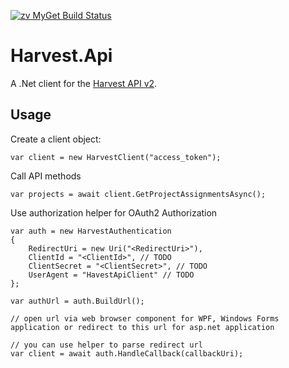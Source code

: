 [![zv MyGet Build Status](https://www.myget.org/BuildSource/Badge/zv?identifier=3b4888a9-f4db-434e-baac-7b3518d0f7af)](https://www.myget.org/Package/Details/zv?packageType=nuget&packageId=Harvest.Api)

# Harvest.Api

A .Net client for the [Harvest API v2][0].

Usage
-----
Create a client object:

    var client = new HarvestClient("access_token");

Call API methods

    var projects = await client.GetProjectAssignmentsAsync();
    
Use authorization helper for OAuth2 Authorization
    
    var auth = new HarvestAuthentication
    {
        RedirectUri = new Uri("<RedirectUri>"),
        ClientId = "<ClientId>", // TODO
        ClientSecret = "<ClientSecret>", // TODO
        UserAgent = "HavestApiClient" // TODO
    };
    
    var authUrl = auth.BuildUrl();
    
    // open url via web browser component for WPF, Windows Forms application or redirect to this url for asp.net application

    // you can use helper to parse redirect url 
    var client = await auth.HandleCallback(callbackUri);
    

[0]:https://help.getharvest.com/api-v2/
